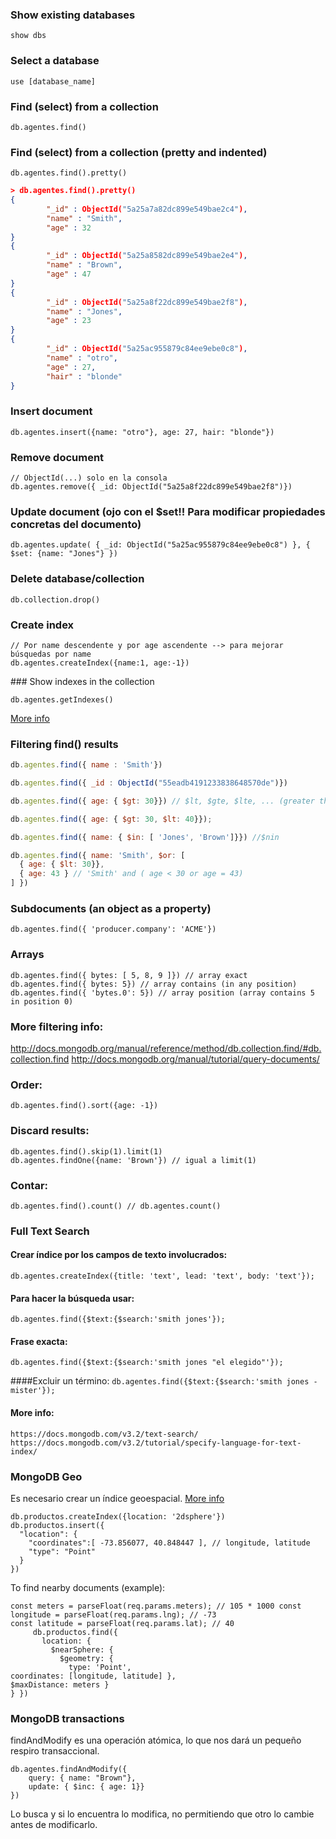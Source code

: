 
### Show existing databases
```
show dbs
```

### Select a database
```
use [database_name]
```

### Find (select) from a collection
```
db.agentes.find()
```

### Find (select) from a collection (pretty and indented)
```
db.agentes.find().pretty()
```

```json
> db.agentes.find().pretty()
{
        "_id" : ObjectId("5a25a7a82dc899e549bae2c4"),
        "name" : "Smith",
        "age" : 32
}
{
        "_id" : ObjectId("5a25a8582dc899e549bae2e4"),
        "name" : "Brown",
        "age" : 47
}
{
        "_id" : ObjectId("5a25a8f22dc899e549bae2f8"),
        "name" : "Jones",
        "age" : 23
}
{
        "_id" : ObjectId("5a25ac955879c84ee9ebe0c8"),
        "name" : "otro",
        "age" : 27,
        "hair" : "blonde"
}
```

### Insert document
```
db.agentes.insert({name: "otro"}, age: 27, hair: "blonde"})
```

### Remove document
```
// ObjectId(...) solo en la consola
db.agentes.remove({ _id: ObjectId("5a25a8f22dc899e549bae2f8")})
```

### Update document (ojo con el $set!! Para modificar propiedades concretas del documento)
```
db.agentes.update( { _id: ObjectId("5a25ac955879c84ee9ebe0c8") }, { $set: {name: "Jones"} })
```

### Delete database/collection
```
db.collection.drop()
```

### Create index
```
// Por name descendente y por age ascendente --> para mejorar búsquedas por name
db.agentes.createIndex({name:1, age:-1})
```

### Show indexes in the collection
```
db.agentes.getIndexes()
```

[More info](https://docs.mongodb.com/manual/reference/mongo-shell/)
### Filtering find() results
```js
db.agentes.find({ name : 'Smith'})

db.agentes.find({ _id : ObjectId("55eadb4191233838648570de")}) 

db.agentes.find({ age: { $gt: 30}}) // $lt, $gte, $lte, ... (greater than, less than, greater or equal than...)

db.agentes.find({ age: { $gt: 30, $lt: 40}});

db.agentes.find({ name: { $in: [ 'Jones', 'Brown']}}) //$nin 

db.agentes.find({ name: 'Smith', $or: [
  { age: { $lt: 30}},
  { age: 43 } // 'Smith' and ( age < 30 or age = 43)
] })
```



### Subdocuments (an object as a property)
```
db.agentes.find({ 'producer.company': 'ACME'})
```

### Arrays
```
db.agentes.find({ bytes: [ 5, 8, 9 ]}) // array exact
db.agentes.find({ bytes: 5}) // array contains (in any position)
db.agentes.find({ 'bytes.0': 5}) // array position (array contains 5 in position 0)
```

### More filtering info:

http://docs.mongodb.org/manual/reference/method/db.collection.find/#db.collection.find
http://docs.mongodb.org/manual/tutorial/query-documents/

### Order:
```
db.agentes.find().sort({age: -1}) 
```

### Discard results:
```
db.agentes.find().skip(1).limit(1)
db.agentes.findOne({name: 'Brown'}) // igual a limit(1)
```

### Contar:
```
db.agentes.find().count() // db.agentes.count()
```


### Full Text Search
#### Crear índice por los campos de texto involucrados:
`db.agentes.createIndex({title: 'text', lead: 'text', body: 'text'});`

#### Para hacer la búsqueda usar:
`db.agentes.find({$text:{$search:'smith jones'});`

#### Frase exacta:
`db.agentes.find({$text:{$search:'smith jones "el elegido"'});`

####Excluir un término:
`db.agentes.find({$text:{$search:'smith jones -mister'});`

#### More info:
`https://docs.mongodb.com/v3.2/text-search/`
`https://docs.mongodb.com/v3.2/tutorial/specify-language-for-text-index/`


### MongoDB Geo
Es necesario crear un índice geoespacial.
[More info](https://docs.mongodb.com/manual/applications/geospatial-indexes/)
```
db.productos.createIndex({location: '2dsphere'})
db.productos.insert({
  "location": {
    "coordinates":[ -73.856077, 40.848447 ], // longitude, latitude
    "type": "Point"
  }
})
```

To find nearby documents (example):
```
const meters = parseFloat(req.params.meters); // 105 * 1000 const longitude = parseFloat(req.params.lng); // -73
const latitude = parseFloat(req.params.lat); // 40
     db.productos.find({
       location: {
         $nearSphere: {
           $geometry: {
             type: 'Point',
coordinates: [longitude, latitude] },
$maxDistance: meters }
} })
```

### MongoDB transactions
findAndModify es una operación atómica, lo que nos dará un pequeño respiro transaccional.
```
db.agentes.findAndModify({
    query: { name: "Brown"},
    update: { $inc: { age: 1}}
})
```
Lo busca y si lo encuentra lo modifica, no permitiendo que otro lo cambie antes de modificarlo.